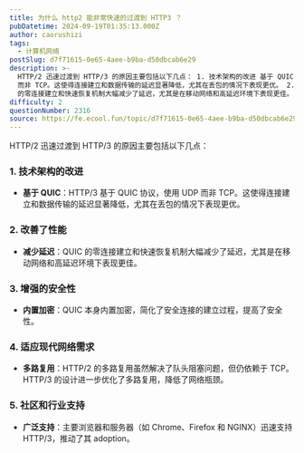```yaml
---
title: 为什么 http2 能非常快速的过渡到 HTTP3 ？
pubDatetime: 2024-09-19T01:35:13.000Z
author: caorushizi
tags:
  - 计算机网络
postSlug: d7f71615-0e65-4aee-b9ba-d50dbcab6e29
description: >-
  HTTP/2 迅速过渡到 HTTP/3 的原因主要包括以下几点： 1. 技术架构的改进 基于 QUIC：HTTP/3 基于 QUIC 协议，使用 UDP
  而非 TCP。这使得连接建立和数据传输的延迟显著降低，尤其在丢包的情况下表现更优。 2. 改善了性能 减少延迟：QUIC
  的零连接建立和快速恢复机制大幅减少了延迟，尤其是在移动网络和高延迟环境下表现更佳。 3. 增强的安全性 内置加密：QUIC
difficulty: 2
questionNumber: 2316
source: https://fe.ecool.fun/topic/d7f71615-0e65-4aee-b9ba-d50dbcab6e29
---
```


HTTP/2 迅速过渡到 HTTP/3 的原因主要包括以下几点：

### **1. 技术架构的改进**

- **基于 QUIC**：HTTP/3 基于 QUIC 协议，使用 UDP 而非 TCP。这使得连接建立和数据传输的延迟显著降低，尤其在丢包的情况下表现更优。

### **2. 改善了性能**

- **减少延迟**：QUIC 的零连接建立和快速恢复机制大幅减少了延迟，尤其是在移动网络和高延迟环境下表现更佳。

### **3. 增强的安全性**

- **内置加密**：QUIC 本身内置加密，简化了安全连接的建立过程，提高了安全性。

### **4. 适应现代网络需求**

- **多路复用**：HTTP/2 的多路复用虽然解决了队头阻塞问题，但仍依赖于 TCP。HTTP/3 的设计进一步优化了多路复用，降低了网络瓶颈。

### **5. 社区和行业支持**

- **广泛支持**：主要浏览器和服务器（如 Chrome、Firefox 和 NGINX）迅速支持 HTTP/3，推动了其 adoption。
